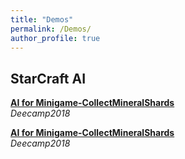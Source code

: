 ```yaml
---
title: "Demos"
permalink: /Demos/
author_profile: true
---
```


## StarCraft AI

<b>[AI for Minigame-CollectMineralShards](http://lantaoyu.com/demos/SC_AI_for_Minigame-BuildMarines.mp4)</b> <br>
<i>Deecamp2018</i>

<b>[AI for Minigame-CollectMineralShards](http://lantaoyu.com/demos/SC_AI_for_Minigame-CollectMineralShards.mp4)</b> <br>
<i>Deecamp2018</i>